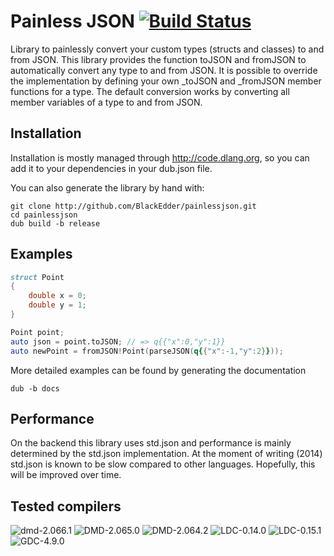 # Painless JSON [![Build Status](https://travis-ci.org/BlackEdder/painlessjson.svg?branch=master)](https://travis-ci.org/BlackEdder/painlessjson)

Library to painlessly convert your custom types (structs and classes) to and from JSON. This library provides the function toJSON and fromJSON to automatically convert any type to and from JSON. It is possible to override the implementation by defining your own \_toJSON and \_fromJSON member functions for a type. The default conversion works by converting all member variables of a type to and from JSON.

## Installation

Installation is mostly managed through http://code.dlang.org, so you can add it to your dependencies in your dub.json file.

You can also generate the library by hand with:

```
git clone http://github.com/BlackEdder/painlessjson.git
cd painlessjson 
dub build -b release
```



## Examples

```D
struct Point
{
    double x = 0;
    double y = 1;
}

Point point;
auto json = point.toJSON; // => q{{"x":0,"y":1}}
auto newPoint = fromJSON!Point(parseJSON(q{{"x":-1,"y":2}}));
```

More detailed examples can be found by generating the documentation

```
dub -b docs
```

## Performance

On the backend this library uses std.json and performance is mainly determined by the std.json implementation. At the moment of writing (2014) std.json is known to be slow compared to other languages. Hopefully, this will be improved over time.

## Tested compilers
![dmd-2.066.1](https://img.shields.io/badge/DMD-2.066.1-brightgreen.svg) ![DMD-2.065.0](https://img.shields.io/badge/DMD-2.065.0-brightgreen.svg) ![DMD-2.064.2](https://img.shields.io/badge/DMD-2.064.2-red.svg) ![LDC-0.14.0](https://img.shields.io/badge/LDC-0.14.0-brightgreen.svg) ![LDC-0.15.1](https://img.shields.io/badge/LDC-0.15.1-brightgreen.svg) ![GDC-4.9.0](https://img.shields.io/badge/GDC-4.9.0-brightgreen.svg)
